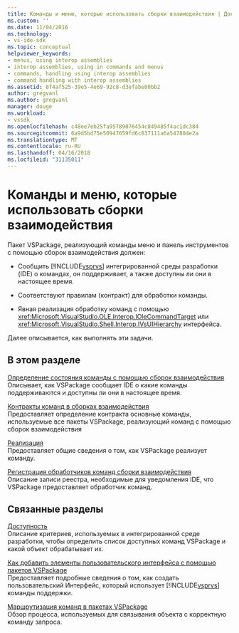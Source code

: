 ```yaml
---
title: Команды и меню, которые использовать сборки взаимодействия | Документы Microsoft
ms.custom: ''
ms.date: 11/04/2016
ms.technology:
- vs-ide-sdk
ms.topic: conceptual
helpviewer_keywords:
- menus, using interop assemblies
- interop assemblies, using in commands and menus
- commands, handling using interop assemblies
- command handling with interop assemblies
ms.assetid: 8f4af525-39e5-4e69-92c8-d3efabe80bb2
author: gregvanl
ms.author: gregvanl
manager: douge
ms.workload:
- vssdk
ms.openlocfilehash: c48ee7eb25fa95789076454c849485f4ac1dc384
ms.sourcegitcommit: 6a9d5bd75e50947659fd6c837111a6a547884e2a
ms.translationtype: MT
ms.contentlocale: ru-RU
ms.lasthandoff: 04/16/2018
ms.locfileid: "31135011"
---
```

# <a name="commands-and-menus-that-use-interop-assemblies"></a>Команды и меню, которые использовать сборки взаимодействия
Пакет VSPackage, реализующий команды меню и панель инструментов с помощью сборок взаимодействия должен:  
  
-   Сообщить [!INCLUDE[vsprvs](../../code-quality/includes/vsprvs_md.md)] интегрированной среды разработки (IDE) о командах, он поддерживает, а также доступны ли они в настоящее время.  
  
-   Соответствуют правилам (контракт) для обработки команды.  
  
-   Явная реализация обработку команд с помощью <xref:Microsoft.VisualStudio.OLE.Interop.IOleCommandTarget> или <xref:Microsoft.VisualStudio.Shell.Interop.IVsUIHierarchy> интерфейса.  
  
 Далее описывается, как выполнять эти задачи.  
  
## <a name="in-this-section"></a>В этом разделе  
 [Определение состояния команды с помощью сборок взаимодействия](../../extensibility/internals/determining-command-status-by-using-interop-assemblies.md)  
 Описывает, как VSPackage сообщает IDE о какие команды поддерживаются и доступны ли они в настоящее время.  
  
 [Контракты команд в сборках взаимодействия](../../extensibility/internals/command-contracts-in-interop-assemblies.md)  
 Предоставляет определение контракта основные команды, используемые все пакеты VSPackage, реализующий команд с помощью сборок взаимодействия  
  
 [Реализация](../../extensibility/internals/command-implementation.md)  
 Предоставляет общие сведения о том, как VSPackage реализует команду.  
  
 [Регистрация обработчиков команд сборки взаимодействия](../../extensibility/internals/registering-interop-assembly-command-handlers.md)  
 Описание записи реестра, необходимые для уведомления IDE, что VSPackage предоставляет обработчик команд.  
  
## <a name="related-sections"></a>Связанные разделы  
 [Доступность](../../extensibility/internals/command-availability.md)  
 Описание критериев, используемых в интегрированной среде разработки, чтобы определить список доступных команд VSPackage и какой объект обрабатывает их.  
  
 [Как добавить элементы пользовательского интерфейса с помощью пакетов VSPackage](../../extensibility/internals/how-vspackages-add-user-interface-elements.md)  
 Предоставляет подробные сведения о том, как создать пользовательский Интерфейс, который использует [!INCLUDE[vsprvs](../../code-quality/includes/vsprvs_md.md)] команды поддержки.  
  
 [Маршрутизация команд в пакетах VSPackage](../../extensibility/internals/command-routing-in-vspackages.md)  
 Обзор процесса, используемых для связывания объекта с корректную команду запроса.